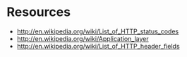 # Resources

- http://en.wikipedia.org/wiki/List_of_HTTP_status_codes
- http://en.wikipedia.org/wiki/Application_layer
- http://en.wikipedia.org/wiki/List_of_HTTP_header_fields